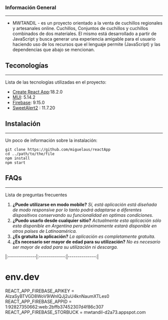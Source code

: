 ### Información General

***

- MWTANDIL - es un proyecto orientado a la venta de cuchillos regionales y artesanales online.
Cuchillos, Conjuntos de cuchillos y cuchillos combinados de dos materiales.
El mismo está desarrollado a partir de JavaScript y busca generar una experiencia amigable para el usuario haciendo uso de los recursos que el lenguaje permite (JavaScript) y las dependencias que abajo se mencionan.

## Teconologías

***
Lista de las tecnologías utilizadas en el proyecto:

- [Create React App](https://github.com/facebook/create-react-app):18.2.0
- [MUI](https://mui.com/core/): 5.14.2
- [Firebase](https://firebase.google.com/): 9.15.0
- [SweetAlert2](https://sweetalert2.github.io) : 11.7.20

## Instalación

***
Un poco de información sobre la instalación:

```
git clone https://github.com/miguelaus/reactApp
cd ../path/to/the/file
npm install
npm start
```

## FAQs

***
Lista de preguntas frecuentes

1. **¿Puede utilizarse en modo mobile?**
*Sí, está aplicación está diseñada de modo responsive por lo tanto podrá adaptarse a diferentes dispositivos conservando su funcionalidad en optimas condiciones.*
2. **¿Puedo usarlo desde cualquier sitio?**
*Actualmente esta aplicación sólo esta disponible en Argentina pero próximamente estará disponible en otros países de Latinoamérica.*
3. **¿Es gratuita la aplicación?**
*La aplicación es completamente gratuita.*
4. **¿Es necesario ser mayor de edad para su utilización?**
*No es necesario ser mayor de edad para su utilización ni descarga.*

|:--------------|:-------------:|--------------:|

# env.dev

REACT_APP_FIREBASE_APIKEY = AIzaSyBTVGD8WoV9iWnlQJj2uU4knNaumXTLes0
REACT_APP_FIREBASE_APPID = 1:92827350662:web:2bffb37452307d4f86c307
REACT_APP_FIREBASE_STORBUCK = mwtandil-d2a73.appspot.com
